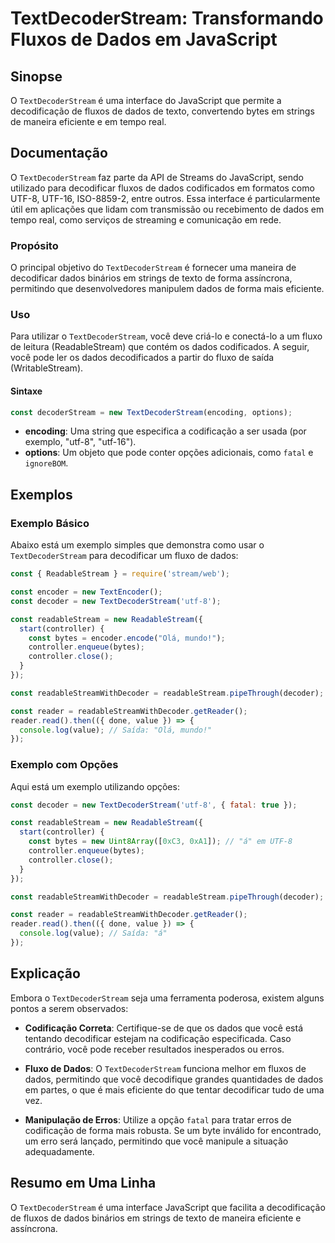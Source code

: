 <!--
Meta Description: # TextDecoderStream: Transformando Fluxos de Dados em JavaScript ## Sinopse O `TextDecoderStream` é uma interface do JavaScript que permite a decodifi...
Meta Keywords: dados, que, const, textdecoderstream, readablestream
-->

# TextDecoderStream: Transformando Fluxos de Dados em JavaScript

## Sinopse
O `TextDecoderStream` é uma interface do JavaScript que permite a decodificação de fluxos de dados de texto, convertendo bytes em strings de maneira eficiente e em tempo real.

## Documentação
O `TextDecoderStream` faz parte da API de Streams do JavaScript, sendo utilizado para decodificar fluxos de dados codificados em formatos como UTF-8, UTF-16, ISO-8859-2, entre outros. Essa interface é particularmente útil em aplicações que lidam com transmissão ou recebimento de dados em tempo real, como serviços de streaming e comunicação em rede.

### Propósito
O principal objetivo do `TextDecoderStream` é fornecer uma maneira de decodificar dados binários em strings de texto de forma assíncrona, permitindo que desenvolvedores manipulem dados de forma mais eficiente.

### Uso
Para utilizar o `TextDecoderStream`, você deve criá-lo e conectá-lo a um fluxo de leitura (ReadableStream) que contém os dados codificados. A seguir, você pode ler os dados decodificados a partir do fluxo de saída (WritableStream).

#### Sintaxe
```javascript
const decoderStream = new TextDecoderStream(encoding, options);
```

- **encoding**: Uma string que especifica a codificação a ser usada (por exemplo, "utf-8", "utf-16").
- **options**: Um objeto que pode conter opções adicionais, como `fatal` e `ignoreBOM`.

## Exemplos

### Exemplo Básico
Abaixo está um exemplo simples que demonstra como usar o `TextDecoderStream` para decodificar um fluxo de dados:

```javascript
const { ReadableStream } = require('stream/web');

const encoder = new TextEncoder();
const decoder = new TextDecoderStream('utf-8');

const readableStream = new ReadableStream({
  start(controller) {
    const bytes = encoder.encode("Olá, mundo!");
    controller.enqueue(bytes);
    controller.close();
  }
});

const readableStreamWithDecoder = readableStream.pipeThrough(decoder);

const reader = readableStreamWithDecoder.getReader();
reader.read().then(({ done, value }) => {
  console.log(value); // Saída: "Olá, mundo!"
});
```

### Exemplo com Opções
Aqui está um exemplo utilizando opções:

```javascript
const decoder = new TextDecoderStream('utf-8', { fatal: true });

const readableStream = new ReadableStream({
  start(controller) {
    const bytes = new Uint8Array([0xC3, 0xA1]); // "á" em UTF-8
    controller.enqueue(bytes);
    controller.close();
  }
});

const readableStreamWithDecoder = readableStream.pipeThrough(decoder);

const reader = readableStreamWithDecoder.getReader();
reader.read().then(({ done, value }) => {
  console.log(value); // Saída: "á"
});
```

## Explicação
Embora o `TextDecoderStream` seja uma ferramenta poderosa, existem alguns pontos a serem observados:

- **Codificação Correta**: Certifique-se de que os dados que você está tentando decodificar estejam na codificação especificada. Caso contrário, você pode receber resultados inesperados ou erros.
  
- **Fluxo de Dados**: O `TextDecoderStream` funciona melhor em fluxos de dados, permitindo que você decodifique grandes quantidades de dados em partes, o que é mais eficiente do que tentar decodificar tudo de uma vez.

- **Manipulação de Erros**: Utilize a opção `fatal` para tratar erros de codificação de forma mais robusta. Se um byte inválido for encontrado, um erro será lançado, permitindo que você manipule a situação adequadamente.

## Resumo em Uma Linha
O `TextDecoderStream` é uma interface JavaScript que facilita a decodificação de fluxos de dados binários em strings de texto de maneira eficiente e assíncrona.